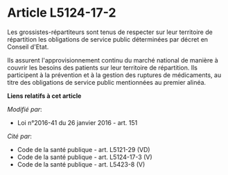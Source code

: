 # Article L5124-17-2

Les grossistes-répartiteurs sont tenus de respecter sur leur territoire de répartition les obligations de service public
déterminées par décret en Conseil d'Etat.

Ils assurent l'approvisionnement continu du marché national de manière à couvrir les besoins des patients sur leur territoire
de répartition. Ils participent à la prévention et à la gestion des ruptures de médicaments, au titre des obligations de
service public mentionnées au premier alinéa.

**Liens relatifs à cet article**

_Modifié par_:

  - Loi n°2016-41 du 26 janvier 2016 - art. 151

_Cité par_:

  - Code de la santé publique - art. L5121-29 (VD)
  - Code de la santé publique - art. L5124-17-3 (V)
  - Code de la santé publique - art. L5423-8 (V)
